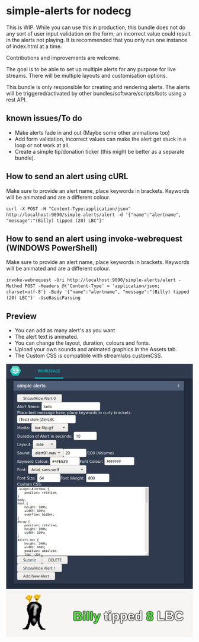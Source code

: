 # simple-alerts for nodecg

This is WIP. While you can use this in production, this bundle does not do any sort of user input validation on the form; an incorrect value could result in the alerts not playing. It is recommended that you only run one instance of index.html at a time.

Contributions and improvements are welcome.

The goal is to be able to set up multiple alerts for any purpose for live streams.
There will be multiple layouts and customisation options.

This bundle is only responsible for creating and rendering alerts. The alerts will be triggered/activated by other bundles/software/scripts/bots using a rest API.

## known issues/To do

* Make alerts fade in and out (Maybe some other animations too)
* Add form validation, incorrect values can make the alert get stuck in a loop or not work at all.
* Create a simple tip/donation ticker (this might be better as a separate bundle).

## How to send an alert using cURL

Make sure to provide an alert name, place keywords in brackets. Keywords will be animated and are a different colour.
```
curl -X POST -H "Content-Type:application/json" http://localhost:9090/simple-alerts/alert -d '{"name":"alertname", "message":"(Billy) tipped (20) LBC"}'
```

## How to send an alert using invoke-webrequest (WINDOWS PowerShell)
Make sure to provide an alert name, place keywords in brackets. Keywords will be animated and are a different colour.
```
invoke-webrequest -Uri http://localhost:9090/simple-alerts/alert -Method POST -Headers @{'Content-Type' = 'application/json; charset=utf-8'} -Body '{"name":"alertname", "message":"(Billy) tipped (20) LBC"}' -UseBasicParsing
```

## Preview

* You can add as many alert's as you want
* The alert text is animated.
* You can change the layout, duration, colours and fonts.
* Upload your own sounds and animated graphics in the Assets tab.
* The Custom CSS is compatible with streamlabs customCSS.

![preview 1](https://github.com/tuxfoo/simple-alerts/blob/main/preview.jpg?raw=true)
![preview 2](https://github.com/tuxfoo/simple-alerts/blob/main/preview2.jpg?raw=true)
